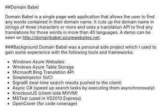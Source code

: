 ##Domain Babel

Domain Babel is a single page web application that allows the user to find any words contained in their domain name.
It cuts up the domain name in strings of three characters or more and uses a translation API to find any translations for those words in more than 40 languages.
A demo can be seen on http://domainbabel.azurewebsites.net.

###Background
Domain Babel was a personal side project which I used to gain some experience with the following tools and frameworks:
- Windows Azure Websites
- Windows Azure Table Storage
- Microsoft Bing Translation API
- SimpleInjector (IoC)
- SignalR (real-time search results pushed to the client)
- Async C# (speed up search tasks by executing them asynchronously)
- KnockoutJS (client-side MVVM)
- MSTest (used in VS2013 Express)
- OpenCover (for code coverage)
